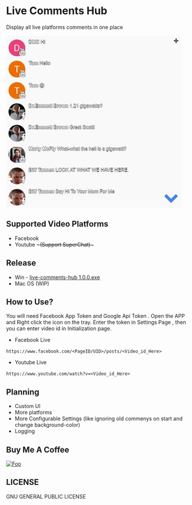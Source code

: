 # Live Comments Hub


Display all live platforms comments in one place


![Live Comments Hub](screenshot.jpg)



## Supported Video Platforms
* Facebook
* Youtube ~~~(Support SuperChat)~~~

## Release
* Win - [live-comments-hub 1.0.0.exe](https://drive.google.com/file/d/0B_qoVl4LC8hKREJvZTBWVE8zcXc/view?usp=sharing)
* Mac OS (WIP)

## How to Use?
You will need Facebook App Token and Google Api Token . Open the APP and Right click the icon on the tray. Enter the token in Settings Page , then you can enter video id in Initialization page.

* Facebook Live
```
https://www.facebook.com/<PageID/UID>/posts/<Video_id_Here>
```

* Youtube Live
```
https://www.youtube.com/watch?v=<Video_id_Here>
```





## Planning

* Custom UI
* More platforms
* More Configurable Settings (like ignoring old commenys on start and change background-color)
* Logging


## Buy Me A Coffee

[![Foo](https://blockchain.info/Resources/buttons/donate_64.png)](https://blockchain.info/address/15ZqsKhbxcjxduNqqgJgaZLkqENTy5MetZ)


## LICENSE
GNU GENERAL PUBLIC LICENSE
